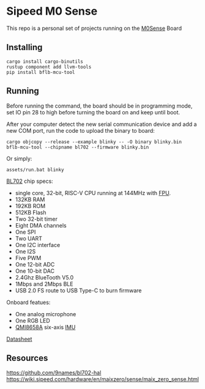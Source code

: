 # Sipeed M0 Sense

This repo is a personal set of projects running on the [M0Sense](https://wiki.sipeed.com/hardware/en/maixzero/sense/maix_zero_sense.html) Board


## Installing
```
cargo install cargo-binutils
rustup component add llvm-tools
pip install bflb-mcu-tool
```

## Running
Before running the command, the board should be in programming mode, set IO pin 28 to high before turning the board on and keep until boot.

After your computer detect the new serial communication device and add a new COM port, run the code to upload the binary to board:

```
cargo objcopy --release --example blinky -- -O binary blinky.bin
bflb-mcu-tool --chipname bl702 --firmware blinky.bin
```

Or simply:

```
assets/run.bat blinky
```

[BL702](https://en.bouffalolab.com/product/?type=detail&id=8) chip specs:
- single core, 32-bit, RISC-V CPU running at 144MHz with [FPU](https://en.wikipedia.org/wiki/Floating-point_unit).
- 132KB RAM
- 192KB ROM
- 512KB Flash
- Two 32-bit timer
- Eight DMA channels
- One SPI
- Two UART
- One I2C interface
- One I2S
- Five PWM
- One 12-bit ADC
- One 10-bit DAC
- 2.4Ghz BlueTooth V5.0
- 1Mbps and 2Mbps BLE
- USB 2.0 FS route to USB Type-C to burn firmware

Onboard featues:
- One analog microphone
- One RGB LED
- [QMI8658A](https://www.lcsc.com/product-detail/Attitude-Sensors_QST-QMI8658A_C3021082.html) six-axis [IMU](https://en.wikipedia.org/wiki/Inertial_measurement_unit)

[Datasheet](./assets/Datasheet.pdf)

## Resources
https://github.com/9names/bl702-hal
https://wiki.sipeed.com/hardware/en/maixzero/sense/maix_zero_sense.html